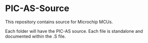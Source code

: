 # PIC-AS-Source

This repository contains source for Microchip MCUs.

Each folder will have the PIC-AS source.  Each file is standalone and documented within the .S file.
